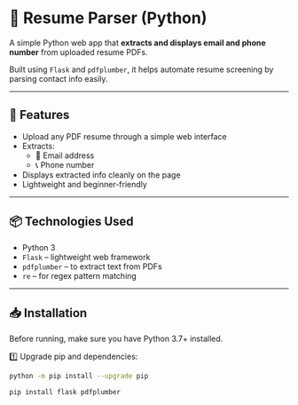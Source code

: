 # 📄 Resume Parser (Python)

A simple Python web app that **extracts and displays email and phone number** from uploaded resume PDFs.

Built using `Flask` and `pdfplumber`, it helps automate resume screening by parsing contact info easily.

---

## 🚀 Features
- Upload any PDF resume through a simple web interface
- Extracts:
  - 📧 Email address
  - 📞 Phone number
- Displays extracted info cleanly on the page
- Lightweight and beginner-friendly

---

## 📦 Technologies Used
- Python 3
- `Flask` – lightweight web framework
- `pdfplumber` – to extract text from PDFs
- `re` – for regex pattern matching

---

## 📥 Installation

Before running, make sure you have Python 3.7+ installed.

1️⃣ Upgrade pip and dependencies:
```bash
python -m pip install --upgrade pip

pip install flask pdfplumber


